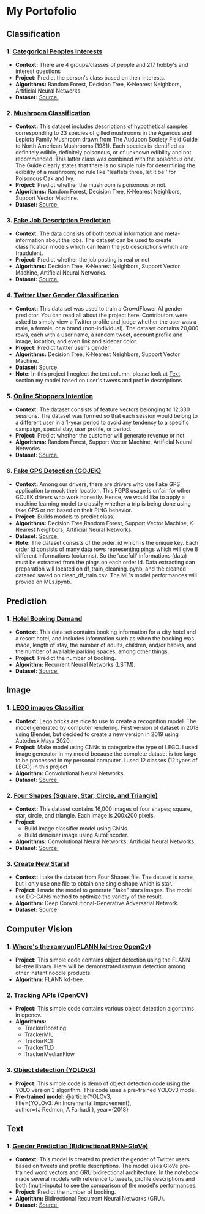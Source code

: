 # My Portofolio


## Classification
### 1. [Categorical Peoples Interests](https://github.com/benyamindariadi/machine-learning/tree/master/clustering-categorical-peoples-interests)
- **Context:** There are 4 groups/classes of people and 217 hobby's and interest questions
- **Project:** Predict the person's class based on their interests.
- **Algorithms:** Random Forest, Decision Tree, K-Nearest Neighbors, Artificial Neural Networks.
- **Dataset:** [Source.](https://www.kaggle.com/rainbowgirl/clustering-categorical-peoples-interests)

### 2. [Mushroom Classification](https://github.com/benyamindariadi/machine-learning/tree/master/mushroom-classification)
- **Context:** This dataset includes descriptions of hypothetical samples corresponding to 23 species of gilled mushrooms in the Agaricus and Lepiota Family Mushroom drawn from The Audubon Society Field Guide to North American Mushrooms (1981). Each species is identified as definitely edible, definitely poisonous, or of unknown edibility and not recommended. This latter class was combined with the poisonous one. The Guide clearly states that there is no simple rule for determining the edibility of a mushroom; no rule like "leaflets three, let it be'' for Poisonous Oak and Ivy.
- **Project:** Predict whether the mushroom is poisonous or not.
- **Algorithms:** Random Forest, Decision Tree, K-Nearest Neighbors, Support Vector Machine.
- **Dataset:** [Source.](https://www.kaggle.com/uciml/mushroom-classification)

### 3. [Fake Job Description Prediction](https://github.com/benyamindariadi/machine-learning/tree/master/real-or-fake-fake-jobposting-prediction)
- **Context:** The data consists of both textual information and meta-information about the jobs. The dataset can be used to create classification models which can learn the job descriptions which are fraudulent.
- **Project:** Predict whether the job posting is real or not
- **Algorithms:** Decision Tree, K-Nearest Neighbors, Support Vector Machine, Artificial Neural Networks.
- **Dataset:** [Source.](https://www.kaggle.com/shivamb/real-or-fake-fake-jobposting-prediction)

### 4. [Twitter User Gender Classification](https://github.com/benyamindariadi/machine-learning/tree/master/twitter-user-gender-classification)
- **Context:** This data set was used to train a CrowdFlower AI gender predictor. You can read all about the project here. Contributors were asked to simply view a Twitter profile and judge whether the user was a male, a female, or a brand (non-individual). The dataset contains 20,000 rows, each with a user name, a random tweet, account profile and image, location, and even link and sidebar color.
- **Project:** Predict twitter user's gender
- **Algorithms:** Decision Tree, K-Nearest Neighbors, Support Vector Machine.
- **Dataset:** [Source.](https://www.kaggle.com/crowdflower/twitter-user-gender-classification)
- **Note:** In this project I neglect the text column, please look at [Text](#text) section my model based on user's tweets and profile descriptions

### 5. [Online Shoppers Intention](https://github.com/benyamindariadi/machine-learning/tree/master/online-shoppers-intention)
- **Context:** The dataset consists of feature vectors belonging to 12,330 sessions. The dataset was formed so that each session would belong to a different user in a 1-year period to avoid any tendency to a specific campaign, special day, user profile, or period.
- **Project:** Predict whether the customer will generate revenue or not
- **Algorithms:** Random Forest, Support Vector Machine, Artificial Neural Networks.
- **Dataset:** [Source.](https://www.kaggle.com/roshansharma/online-shoppers-intention)

### 6. [Fake GPS Detection (GOJEK)](https://github.com/benyamindariadi/machine-learning/tree/master/Fake%20GPS%20Detection%20(GOJEK))
- **Context:** Among our drivers, there are drivers who use Fake GPS application to mock their location. This FGPS usage is unfair for other GOJEK drivers who work honestly. Hence, we would like to apply a machine learning model to classify whether a trip is being done using fake GPS or not based on their PING behavior.
- **Project:** Builds models to predict class. 
- **Algorithms:** Decision Tree,Random Forest, Support Vector Machine, K-Nearest Neighbors, Artificial Neural Networks.
- **Dataset:** [Source.](https://www.kaggle.com/c/dsbootcamp10/data)
- **Note:** The dataset consists of the order_id which is the unique key. Each order id consists of many data rows representing pings which will give 8 different informations (columns). So the 'usefull' informations (data) must be extracted from the pings on each order id. Data extracting dan preparation will located on df_train_cleaning.ipynb, and the cleaned datased saved on clean_df_train.csv. The ML's model performances will provide on MLs.ipynb. 


## Prediction
### 1. [Hotel Booking Demand](https://github.com/benyamindariadi/machine-learning/tree/master/hotel-booking-demand)
- **Context:** This data set contains booking information for a city hotel and a resort hotel, and includes information such as when the booking was made, length of stay, the number of adults, children, and/or babies, and the number of available parking spaces, among other things.
- **Project:** Predict the number of booking.
- **Algorithm:** Recurrent Neural Networks (LSTM).
- **Dataset:** [Source.](https://www.kaggle.com/jessemostipak/hotel-booking-demand)



## Image
### 1. [LEGO images Classifier](https://github.com/benyamindariadi/machine-learning/tree/master/LEGO%20img%20classifier)
- **Context:** Lego bricks are nice to use to create a recognition model. The model generated by computer rendering. First version of dataset in 2018 using Blender, but decided to create a new version in 2019 using Autodesk Maya 2020.
- **Project:** Make model using CNNs to categorize the type of LEGO. I used image generator in my model because the complete dataset is too large to be processed in my personal computer. I used 12 classes (12 types of LEGO) in this project
- **Algorithm:** Convolutional Neural Networks.
- **Dataset:** [Source.](https://www.kaggle.com/joosthazelzet/lego-brick-images)

### 2. [Four Shapes (Square, Star, Circle, and Triangle)](https://github.com/benyamindariadi/machine-learning/tree/master/Four_Shapes_CNNs_AutoEncoder)
- **Context:** This dataset contains 16,000 images of four shapes; square, star, circle, and triangle. Each image is 200x200 pixels.
- **Project:** 
  - Build image classifier model using CNNs.
  - Build denoiser image using AutoEncoder.  
- **Algorithms:** Convolutional Neural Networks, Artificial Neural Networks.
- **Dataset:** [Source.](https://www.kaggle.com/smeschke/four-shapes)

### 3. [Create New Stars!](https://github.com/benyamindariadi/machine-learning/tree/master/Create%20New%20Stars!%20(DCGANs))
- **Context:** I take the dataset from Four Shapes file. The dataset is same, but I only use one file to obtain one single shape which is star.
- **Project:** I made the model to generate "fake" stars images. The model use DC-GANs method to optimize the variety of the result.
- **Algorithm:** Deep Convolutional-Generative Adversarial Network.
- **Dataset:** [Source.](https://www.kaggle.com/smeschke/four-shapes)

## Computer Vision
### 1. [Where's the ramyun(FLANN kd-tree OpenCv)](https://github.com/benyamindariadi/computer-vision/tree/master/Where's%20the%20ramyun(FLANN%20kd-tree))
- **Project:** This simple code contains object detection using the FLANN kd-tree library. Here will be demonstrated ramyun detection among other instant noodle products.
- **Algorithm:** FLANN kd-tree.

### 2. [Tracking APIs (OpenCV)](https://github.com/benyamindariadi/computer-vision/tree/master/Tracking%20APIs%20(OpenCV))
- **Project:** This simple code contains various object detection algorithms in opencv.
- **Algorithms:** 
  - TrackerBoosting
  - TrackerMIL
  - TrackerKCF
  - TrackerTLD
  - TrackerMedianFlow

### 3. [Object detection (YOLOv3)](https://github.com/benyamindariadi/computer-vision/tree/master/Object%20detection%20(YOLOv3))
- **Project:** This simple code is demo of object detection code using the YOLO version 3 algorithm. This code uses a pre-trained YOLOv3 model.
- **Pre-trained model:** @article{YOLOv3,  
	  title={YOLOv3: An Incremental Improvement},  
	  author={J Redmon, A Farhadi },
	  year={2018}
    

## Text
### 1. [Gender Prediction (Bidirectional RNN-GloVe)](https://github.com/benyamindariadi/NLP/tree/master/Gender%20Prediction%20(Bidirectional%20RNN-GloVe))
- **Context:** This model is created to predict the gender of Twitter users based on tweets and profile descriptions. The model uses GloVe pre-trained word vectors and GRU bidirectional architecture. In the notebook made several models with reference to tweets, profile descriptions and both (multi-inputs) to see the comparison of the model's performances.
- **Project:** Predict the number of booking.
- **Algorithm:** Bidirectional Recurrent Neural Networks (GRU).
- **Dataset:** [Source.](https://www.kaggle.com/crowdflower/twitter-user-gender-classification)
